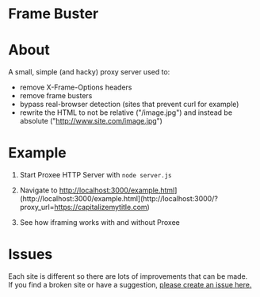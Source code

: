 # Frame Buster

# About

A small, simple (and hacky) proxy server used to:

- remove X-Frame-Options headers
- remove frame busters
- bypass real-browser detection (sites that prevent curl for example)
- rewrite the HTML to not be relative ("/image.jpg") and instead be absolute ("http://www.site.com/image.jpg")

# Example

1. Start Proxee HTTP Server with `node server.js`
2. Navigate to [http://localhost:3000/example.html](http://localhost:3000/?proxy_url=https://capitalizemytitle.com)](http://localhost:3000/example.html](http://localhost:3000/?proxy_url=https://capitalizemytitle.com)

3. See how iframing works with and without Proxee

# Issues

Each site is different so there are lots of improvements that can be made.  
If you find a broken site or have a suggestion, [please create an issue here.](https://github.com/ryanlelek/proxee/issues)
